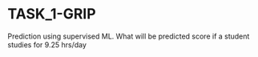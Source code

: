 # TASK_1-GRIP
Prediction using supervised ML. What will be predicted score if a student studies for 9.25 hrs/day
